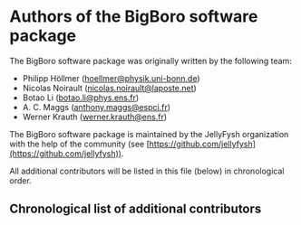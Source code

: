 # Authors of the BigBoro software package

The BigBoro software package was originally written by the following team:

- Philipp Höllmer ([hoellmer@physik.uni-bonn.de](mailto:hoellmer@physik.uni-bonn.de))
- Nicolas Noirault ([nicolas.noirault@laposte.net](mailto:nicolas.noirault@laposte.net))
- Botao Li ([botao.li@phys.ens.fr](mailto:botao.li@phys.ens.fr))
- A. C. Maggs ([anthony.maggs@espci.fr](mailto:anthony.maggs@espci.fr))
- Werner Krauth ([werner.krauth@ens.fr](mailto:werner.krauth@ens.fr))

The BigBoro software package is maintained by the JellyFysh organization with the help of the community (see 
[https://github.com/jellyfysh](https://github.com/jellyfysh)).

All additional contributors will be listed in this file (below) in chronological order.

## Chronological list of additional contributors
